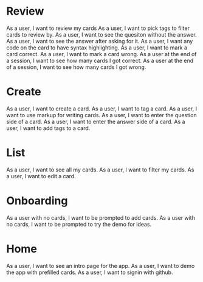 # Review
As a user, I want to review my cards
As a user, I want to pick tags to filter cards to review by.
As a user, I want to see the quesiton without the answer.
As a user, I want to see the answer after asking for it.
As a user, I want any code on the card to have syntax highlighting.
As a user, I want to mark a card correct.
As a user, I want to mark a card wrong.
As a user at the end of a session, I want to see how many cards I got correct.
As a user at the end of a session, I want to see how many cards I got wrong.

# Create
As a user, I want to create a card.
As a user, I want to tag a card.
As a user, I want to use markup for writing cards.
As a user, I want to enter the question side of a card.
As a user, I want to enter the answer side of a card.
As a user, I want to add tags to a card.

# List
As a user, I want to see all my cards.
As a user, I want to filter my cards.
As a user, I want to edit a card.

# Onboarding
As a user with no cards, I want to be prompted to add cards.
As a user with no cards, I want to be prompted to try the demo for ideas.

# Home
As a user, I want to see an intro page for the app.
As a user, I want to demo the app with prefilled cards.
As a user, I want to signin with github.
